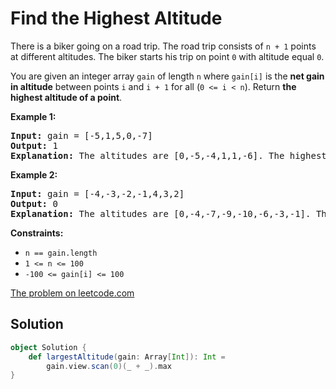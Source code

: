 # Find the Highest Altitude

There is a biker going on a road trip. The road trip consists of `n + 1`
points at different altitudes. The biker starts his trip on point `0`
with altitude equal `0`.

You are given an integer array `gain` of length `n` where `gain[i]` is
the **net gain in altitude** between points `i` and `i + 1` for all (`0
<= i < n`). Return __the **highest altitude** of a point__.

**Example 1:**
<pre>
<b>Input:</b> gain = [-5,1,5,0,-7]
<b>Output:</b> 1
<b>Explanation:</b> The altitudes are [0,-5,-4,1,1,-6]. The highest is 1.
</pre>

**Example 2:**
<pre>
<b>Input:</b> gain = [-4,-3,-2,-1,4,3,2]
<b>Output:</b> 0
<b>Explanation:</b> The altitudes are [0,-4,-7,-9,-10,-6,-3,-1]. The highest is 0.
</pre>

**Constraints:**

* `n == gain.length`
* `1 <= n <= 100`
* `-100 <= gain[i] <= 100`

[The problem on leetcode.com](https://leetcode.com/problems/find-the-highest-altitude/)

## Solution

```scala
object Solution {
    def largestAltitude(gain: Array[Int]): Int =
        gain.view.scan(0)(_ + _).max
}
```
